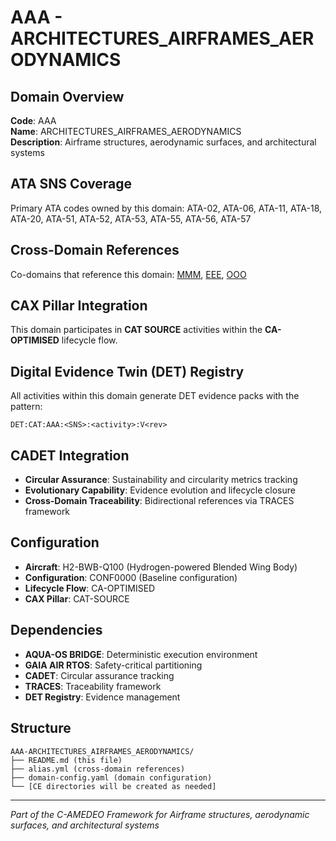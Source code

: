 # AAA - ARCHITECTURES_AIRFRAMES_AERODYNAMICS

## Domain Overview
**Code**: AAA  
**Name**: ARCHITECTURES_AIRFRAMES_AERODYNAMICS  
**Description**: Airframe structures, aerodynamic surfaces, and architectural systems

## ATA SNS Coverage
Primary ATA codes owned by this domain:
ATA-02, ATA-06, ATA-11, ATA-18, ATA-20, ATA-51, ATA-52, ATA-53, ATA-55, ATA-56, ATA-57

## Cross-Domain References
Co-domains that reference this domain:
[MMM](../MMM-*/), [EEE](../EEE-*/), [OOO](../OOO-*/)

## CAX Pillar Integration
This domain participates in **CAT SOURCE** activities within the **CA-OPTIMISED** lifecycle flow.

## Digital Evidence Twin (DET) Registry
All activities within this domain generate DET evidence packs with the pattern:
```
DET:CAT:AAA:<SNS>:<activity>:V<rev>
```

## CADET Integration
- **Circular Assurance**: Sustainability and circularity metrics tracking
- **Evolutionary Capability**: Evidence evolution and lifecycle closure
- **Cross-Domain Traceability**: Bidirectional references via TRACES framework

## Configuration
- **Aircraft**: H2-BWB-Q100 (Hydrogen-powered Blended Wing Body)
- **Configuration**: CONF0000 (Baseline configuration)
- **Lifecycle Flow**: CA-OPTIMISED
- **CAX Pillar**: CAT-SOURCE

## Dependencies
- **AQUA-OS BRIDGE**: Deterministic execution environment
- **GAIA AIR RTOS**: Safety-critical partitioning
- **CADET**: Circular assurance tracking
- **TRACES**: Traceability framework
- **DET Registry**: Evidence management

## Structure
```
AAA-ARCHITECTURES_AIRFRAMES_AERODYNAMICS/
├── README.md (this file)
├── alias.yml (cross-domain references)
├── domain-config.yaml (domain configuration)
└── [CE directories will be created as needed]
```

---
*Part of the C-AMEDEO Framework for Airframe structures, aerodynamic surfaces, and architectural systems*